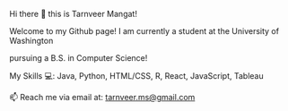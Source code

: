 Hi there 👋 this is Tarnveer Mangat!

Welcome to my Github page! I am currently a student at the University of Washington

pursuing a B.S. in Computer Science!

My Skills 💻: Java, Python, HTML/CSS, R, React, JavaScript, Tableau

📫 Reach me via email at: tarnveer.ms@gmail.com
